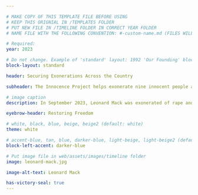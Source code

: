 ```yaml
---

# MAKE COPY OF THIS TEMPLATE FILE BEFORE USING
# KEEP THIS ORIGNIAL IN /TEMPLATES FOLDER
# PUT NEW FILE IN /TIMELINE FOLDER IN CORRECT YEAR FOLDER
# NAME FILE WITH THE FOLLOWING CONVENTION: #-custom-name.md (FILES WILL BE DISPLAYED IN SORTED NUMBER ORDER)

# Required:
year: 2023

# Do not change. Example of 'standard' layout: 1992 'Our Founding' block. 
block-layout: standard

header: Securing Exonerations Across the Country

subheader: The Innocence Project helps exonerate nine innocent people across states such as New York, Texas, Hawaii, Oklahoma, and Louisiana. They include Leonard Mack, whose wrongful conviction of 47 years is the longest to be vacated based on new DNA evidence known to the organization. 

# image caption
description: In September 2023, Leonard Mack was exonerated of rape and two counts of criminal possession of a weapon. (Image by Elijah Craig II/Innocence Project) 

eyebrow-header: Restoring Freedom

# white, black, blue, beige, beige2 (default: white)
theme: white

# accent-blue, tan, blue, darker-blue, light-beige, light-beige2 (default: light-beige)
block-left-accent: darker-blue

# Put image file in web/assets/images/timeline folder
image: leonard-mack.jpg

image-alt-text: Leonard Mack

has-victory-seal: true
---
```

